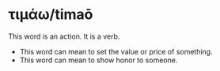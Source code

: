 # τιμάω/timaō
This word is an action. It is a verb.
* This word can mean to set the value or price of something.
* This word can mean to show honor to someone.
